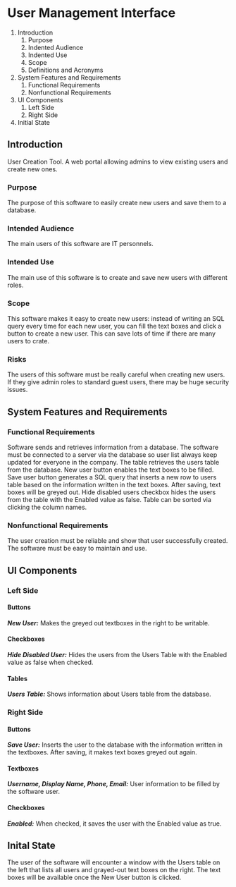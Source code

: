 # User Management Interface
<ol>
<li>Introduction
  <ol>
    <li>Purpose</li>
    <li>Indented Audience</li>
    <li>Indented Use</li>
    <li>Scope</li>
    <li>Definitions and Acronyms</li>
  </ol>
</li>
<li>System Features and Requirements
  <ol>
    <li>Functional Requirements</li>
    <li>Nonfunctional Requirements</li>
  </ol>
</li>
<li>UI Components
  <ol>
    <li>Left Side</li>
    <li>Right Side</li>
  </ol>
</li>
<li>Initial State
</li>
</ol>

## Introduction
User Creation Tool. A web portal allowing admins to view existing users and create new ones.
### Purpose
The purpose of this software to easily create new users and save them to a database.
### Intended Audience
The main users of this software are IT personnels.
### Intended Use
The main use of this software is to create and save new users with different roles.
### Scope
This software makes it easy to create new users: instead of writing an SQL query every time for each new user, you can fill the text boxes and click a button to create a new user. This can save lots of time if there are many users to crate.
### Risks
The users of this software must be really careful when creating new users. If they give admin roles to standard guest users, there may be huge security issues.

## System Features and Requirements
### Functional Requirements
Software sends and retrieves information from a database. The software must be connected to a server via the database so user list always keep updated for everyone in the company.
The table retrieves the users table from the database.
New user button enables the text boxes to be filled.
Save user button generates a SQL query that inserts a new row to users table based on the information written in the text boxes. After saving, text boxes will be greyed out.
Hide disabled users checkbox hides the users from the table with the Enabled value as false.
Table can be sorted via clicking the column names.
### Nonfunctional Requirements
The user creation must be reliable and show that user successfully created.
The software must be easy to maintain and use.

## UI Components
### Left Side
#### Buttons
***New User:*** Makes the greyed out textboxes in the right to be writable.
#### Checkboxes
***Hide Disabled User:*** Hides the users from the Users Table with the Enabled value as false when checked.
#### Tables
***Users Table:*** Shows information about Users table from the database.
### Right Side
#### Buttons
***Save User:*** Inserts the user to the database with the information written in the textboxes. After saving, it makes text boxes greyed out again.
#### Textboxes
***Username, Display Name, Phone, Email:*** User information to be filled by the software user.
#### Checkboxes
***Enabled:*** When checked, it saves the user with the Enabled value as true.

## Inital State
The user of the software will encounter a window with the Users table on the left that lists all users and grayed-out text boxes on the right. The text boxes will be available once the New User button is clicked.
